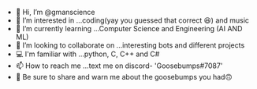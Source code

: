 - 👋 Hi, I’m @gmanscience
- 👀 I’m interested in ...coding(yay you guessed that correct 😆) and music
- 🌱 I’m currently learning ...Computer Science and Engineering (AI AND ML) 
- 💞️ I’m looking to collaborate on ...interesting bots and different projects
- 💻 I'm familiar with ...python, C, C++ and C#
- 📫 How to reach me ...text me on discord- 'Goosebumps#7087'
- 📄 Be sure to share and warn me about the goosebumps you had🙃
<!---
gmanscience/gmanscience is a ✨ special ✨ repository because its `README.md` (this file) appears on your GitHub profile.
You can click the Preview link to take a look at your changes.
--->
